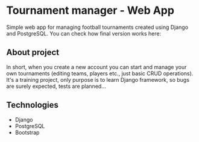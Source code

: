 # Tournament manager - Web App
Simple web app for managing football tournaments created using Django and PostgreSQL. You can check how final version works here: 
## About project
In short, when you create a new account you can start and manage your own tournaments (editing teams, players etc., just basic CRUD operations).
It's a training project, only purpose is to learn Django framework, so bugs are surely expected, tests are planned...

## Technologies
- Django
- PostgreSQL
- Bootstrap
